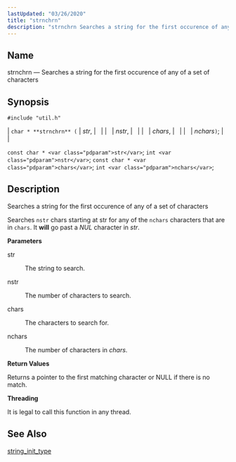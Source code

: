 ```yaml
---
lastUpdated: "03/26/2020"
title: "strnchrn"
description: "strnchrn Searches a string for the first occurence of any of a set of characters char strnchrn str nstr chars nchars const char str int nstr const char chars int nchars Searches a string for the first occurence of any of a set of characters Searches nstr chars starting at..."
---
```


<a name="apis.strnchrn"></a> 
## Name

strnchrn — Searches a string for the first occurence of any of a set of characters

## Synopsis

`#include "util.h"`

| `char * **strnchrn** (` | <var class="pdparam">str</var>, |   |
|   | <var class="pdparam">nstr</var>, |   |
|   | <var class="pdparam">chars</var>, |   |
|   | <var class="pdparam">nchars</var>`)`; |   |

`const char * <var class="pdparam">str</var>`;
`int <var class="pdparam">nstr</var>`;
`const char * <var class="pdparam">chars</var>`;
`int <var class="pdparam">nchars</var>`;<a name="idp63224352"></a> 
## Description

Searches a string for the first occurence of any of a set of characters

Searches `nstr` chars starting at str for any of the `nchars` characters that are in `chars`. It **will** go past a *NUL* character in *str*.

**<a name="idp63229072"></a> Parameters**

<dl class="variablelist">

<dt>str</dt>

<dd>

The string to search.

</dd>

<dt>nstr</dt>

<dd>

The number of characters to search.

</dd>

<dt>chars</dt>

<dd>

The characters to search for.

</dd>

<dt>nchars</dt>

<dd>

The number of characters in *chars*.

</dd>

</dl>

**<a name="idp63237776"></a> Return Values**

Returns a pointer to the first matching character or NULL if there is no match.

**<a name="idp63238752"></a> Threading**

It is legal to call this function in any thread.

<a name="idp63239856"></a> 
## See Also

[string_init_type](/momentum/3/3-api/apis-string-init-type)